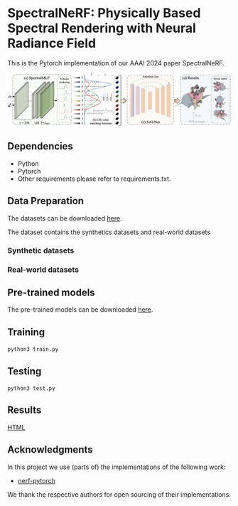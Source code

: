 # SpectralNeRF: Physically Based Spectral Rendering with Neural Radiance Field
This is the Pytorch implementation of our AAAI 2024 paper SpectralNeRF.

![image](./figs/pipeline.png)

## Dependencies

* Python
* Pytorch
* Other requirements please refer to requirements.txt.

## Data Preparation

The datasets can be downloaded [here](https://drive.google.com/).

The dataset contains the synthetics datasets and real-world datasets

### Synthetic datasets


### Real-world datasets


## Pre-trained models

The pre-trained models can be downloaded [here](https://drive.google.com/).

## Training
``` 
python3 train.py
```

## Testing

```
python3 test.py
```

## Results

[HTML](https://liru0126.github.io/SpectralNeRF-demo/)
              

## Acknowledgments

In this project we use (parts of) the implementations of the following work:

* [nerf-pytorch](https://github.com/yenchenlin/nerf-pytorch)

We thank the respective authors for open sourcing of their implementations.
